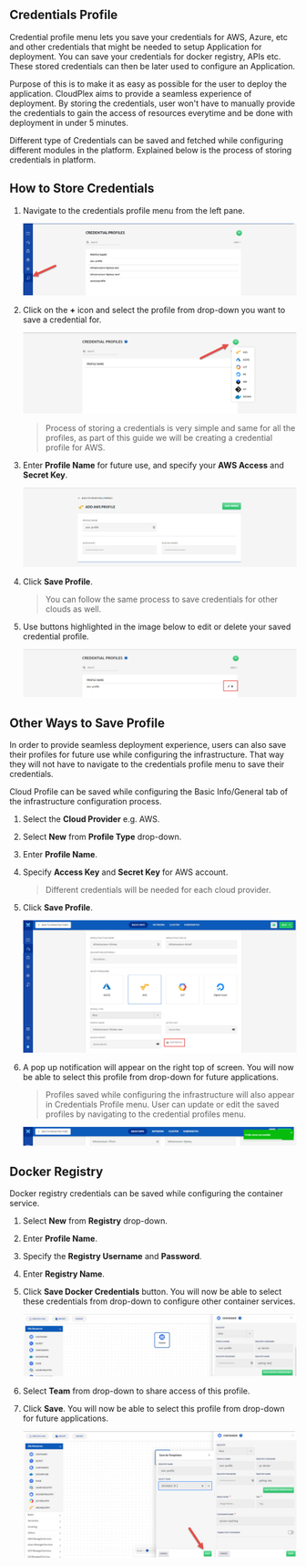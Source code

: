 ## Credentials Profile

Credential profile menu lets you save your credentials for AWS, Azure, etc and other credentials that might be needed to setup Application for deployment. You can save your credentials for docker registry, APIs etc. These stored credentials can then be later used to configure an Application.

Purpose of this is to make it as easy as possible for the user to deploy the application. CloudPlex aims to provide a seamless experience of deployment. By storing the credentials, user won't have to manually provide the credentials to gain the access of resources everytime and be done with deployment in under 5 minutes. 

Different type of Credentials can be saved and fetched while configuring different modules in the platform. Explained below is the process of storing credentials in platform. 

## How to Store Credentials

1. Navigate to the credentials profile menu from the left pane. 

   ![0.1](imgs/0.1.jpg)

2. Click on the **+** icon and select the profile from drop-down you want to save a credential for. 

   ![0.2](imgs/0.2.jpg)

   > Process of storing a credentials is very simple and same for all the profiles, as part of this guide we will be creating a credential profile for AWS.

3. Enter **Profile Name** for future use, and specify your **AWS Access** and **Secret Key**. 

   ![0.3](imgs/0.3.jpg)

4. Click **Save Profile**.

   > You can follow the same process to save credentials for other clouds as well. 

5. Use buttons highlighted in the image below to edit or delete your saved credential profile. 

   ![0.4](imgs/0.4.jpg)

## Other Ways to Save Profile

In order to provide seamless deployment experience, users can also save their profiles for future use while configuring the infrastructure. That way they will not have to navigate to the credentials profile menu to save their credentials. 

Cloud Profile can be saved while configuring the Basic Info/General tab of the infrastructure configuration process.

1. Select the **Cloud Provider** e.g. AWS.

2. Select **New** from **Profile Type** drop-down.

3. Enter **Profile Name**.

4. Specify **Access Key** and **Secret Key** for AWS account.

   > Different credentials will be needed for each cloud provider.

5. Click **Save Profile**.

   ![1](imgs/1.jpg)

6. A pop up notification will appear on the right top of screen. You will now be able to select this profile from drop-down for future applications. 

   > Profiles saved while configuring the infrastructure will also appear in Credentials Profile menu. User can update or edit the saved profiles by navigating to the credential profiles menu.

   ![2](imgs/2.jpg)

## Docker Registry

Docker registry credentials can be saved while configuring the container service. 

1. Select **New** from **Registry** drop-down.

2. Enter **Profile Name**.

3. Specify the **Registry Username** and **Password**. 

4. Enter **Registry Name**.

5. Click **Save Docker Credentials** button. You will now be able to select these credentials from drop-down to configure other container services.

   ![3](imgs/3.jpg)

6. Select **Team** from drop-down to share access of this profile.

7. Click **Save**. You will now be able to select this profile from drop-down for future applications. 

   ![4](imgs\4.jpg)

